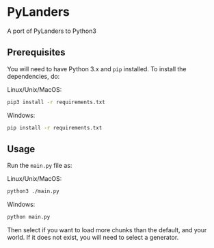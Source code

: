 # PyLanders
A port of PyLanders to Python3

## Prerequisites
You will need to have Python 3.x and `pip` installed. To install the dependencies, do:

Linux/Unix/MacOS:
```sh
pip3 install -r requirements.txt
```
Windows:
```bat
pip install -r requirements.txt
```

## Usage
Run the `main.py` file as:

Linux/Unix/MacOS:
```sh
python3 ./main.py
```
Windows:
```bat
python main.py
```
Then select if you want to load more chunks than the default, and your world. If it does not exist, you will need to select a generator.
